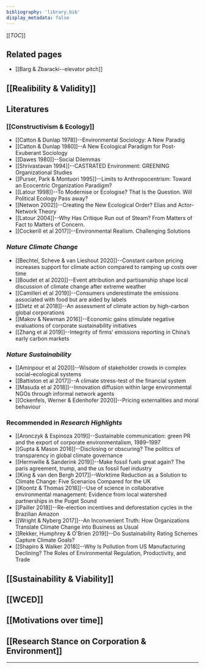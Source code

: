 ```yaml
---
bibliography: 'library.bib'
display_metadata: false
---
```


[[_TOC_]]

## Related pages

* [[Barg & Zbaracki--elevator pitch]]

## [[Realibility & Validity]]

<!--|Author|Validity|Reliability|-->
<!--| --- |:---:|:---:|-->
<!--|@Latour1998| - | - |-->
<!--|@Newton2002| - | Concerned with "networks that support or impede greening processes" (p. 525) |-->

<!--|   | Low validity | High validity-->
<!--|---|:---:|:---:|-->
<!--|**High reliability**|   |   |-->
<!--|**Low reliability**|   |   |-->

## Literatures

### [[Constructivism & Ecology]]
* [[Catton & Dunlap 1978]]--Environmental Sociology: A New Paradig
* [[Catton & Dunlap 1980]]--A New Ecological Paradigm for Post-Exuberant Sociology
* [[Dawes 1980]]--Social Dilemmas
* [[Shrivastavan 1994]]--CASTRATED Environment: GREENING Organizational Studies
* [[Purser, Park & Montuori 1995]]--Limits to Anthropocentrism: Toward an Ecocentric Organization Paradigm?
* [[Latour 1998]]--To Modernise or Ecologise? That Is the Question. Will Political Ecology Pass away?
* [[Netwon 2002]]--Creating the New Ecological Order? Elias and Actor-Network Theory
* [[Latour 2004]]--Why Has Critique Run out of Steam? From Matters of Fact to Matters of Concern.
* [[Cockerill et al 2017]]--Environmental Realism. Challenging Solutions

### _Nature Climate Change_
* [[Bechtel, Scheve & van Lieshout 2020]]--Constant carbon pricing increases support for climate action compared to ramping up costs over time
* [[Boudet et al 2020]]--Event attribution and partisanship shape local discussion of climate change after extreme weather
* [[Camilleri et al 2019]]--Consumers underestimate the emissions associated with food but are aided by labels
* [[Dietz et al 2018]]--An assessment of climate action by high-carbon global corporations
* [[Makov & Newman 2016]]--Economic gains stimulate negative evaluations of corporate sustainability initiatives
* [[Zhang et al 2019]]--Integrity of firms’ emissions reporting in China’s early carbon markets

### _Nature Sustainability_
* [[Aminpour et al 2020]]--Wisdom of stakeholder crowds in complex social–ecological systems
* [[Battiston et al 2017]]--A climate stress-test of the financial system
* [[Masuda et al 2018]]--Innovation diffusion within large environmental NGOs through informal network agents
* [[Ockenfels, Werner & Edenhofer 2020]]--Pricing externalities and moral behaviour

### Recommended in _Research Highlights_
* [[Aronczyk & Espinoza 2019]]--Sustainable communication: green PR and the export of corporate environmentalism, 1989–1997
* [[Gupta & Mason 2016]]--Disclosing or obscuring? The politics of transparency in global climate governance
* [[Hermwille & Sanderink 2019]]--Make fossil fuels great again? The paris agreement, trump, and the us fossil fuel industry
* [[King & van den Bergh 2017]]--Worktime Reduction as a Solution to Climate Change: Five Scenarios Compared for the UK
* [[Koontz & Thomas 2018]]--Use of science in collaborative environmental management: Evidence from local watershed partnerships in the Puget Sound
* [[Pailler 2018]]--Re-election incentives and deforestation cycles in the Brazilian Amazon
* [[Wright & Nyberg 2017]]--An Inconvenient Truth: How Organizations Translate Climate Change into Business as Usual
* [[Rekker, Humphrey & O'Brien 2019]]--Do Sustainability Rating Schemes Capture Climate Goals?
* [[Shapiro & Walker 2018]]--Why Is Pollution from US Manufacturing Declining? The Roles of Environmental Regulation, Productivity, and Trade

## [[Sustainability & Viability]]

## [[WCED]]

## [[Motivations over time]]

## [[Research Stance on Corporation & Environment]]

---